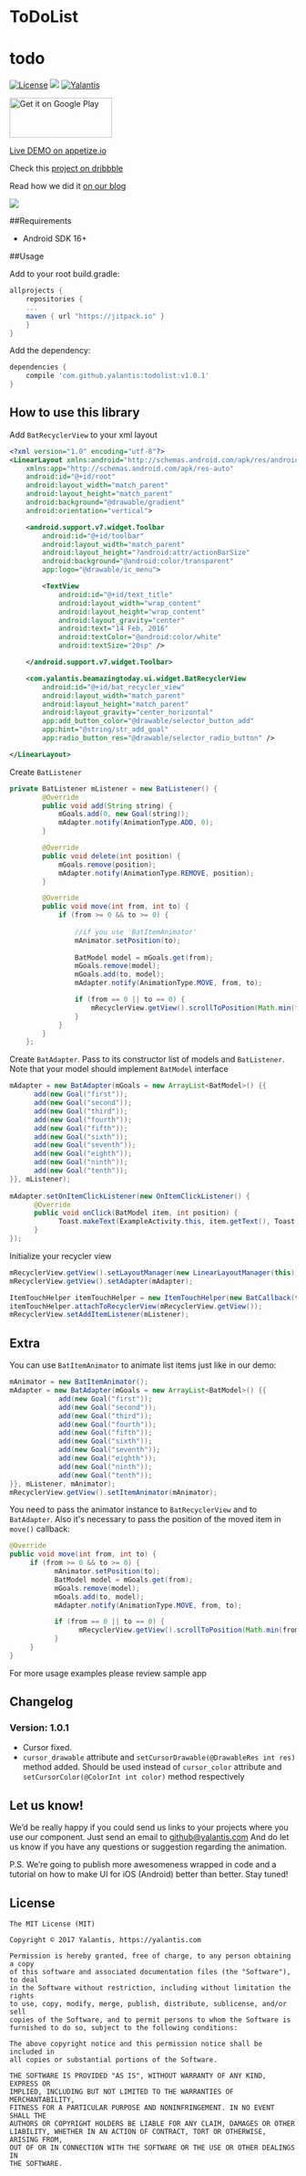 # ToDoList
# todo
[![License](http://img.shields.io/badge/license-MIT-green.svg?style=flat)]()
[![](https://jitpack.io/v/yalantis/todolist.svg)](https://jitpack.io/#yalantis/todolist)
[![Yalantis](https://raw.githubusercontent.com/Yalantis/PullToRefresh/develop/PullToRefreshDemo/Resources/badge_dark.png)](https://yalantis.com/?utm_source=github)

<a href='https://play.google.com/store/apps/details?id=com.yalantis.beamazingtoday&utm_source=global_co&utm_medium=prtnr&utm_content=Mar2515&utm_campaign=PartBadge&pcampaignid=MKT-Other-global-all-co-prtnr-py-PartBadge-Mar2515-1'><img alt='Get it on Google Play' src='https://play.google.com/intl/en_us/badges/images/generic/en_badge_web_generic.png' height="70" width="180"/></a>

[Live DEMO on appetize.io](https://appetize.io/app/c72udvwr5h7rgrbm23y2qrbbfc)

Check this [project on dribbble](https://dribbble.com/shots/2589690-Be-amazing-today)

Read how we did it [on our blog](https://yalantis.com/blog/how-we-used-micro-transitions-for-smooth-android-to-do-list-animations/)

<img src="content_shot_to-do_dribbble.gif"/>

##Requirements
- Android SDK 16+

##Usage

Add to your root build.gradle:
```Groovy
allprojects {
	repositories {
	...
	maven { url "https://jitpack.io" }
	}
}
```

Add the dependency:
```Groovy
dependencies {
	compile 'com.github.yalantis:todolist:v1.0.1'
}
```

## How to use this library

Add ```BatRecyclerView``` to your xml layout

```xml
<?xml version="1.0" encoding="utf-8"?>
<LinearLayout xmlns:android="http://schemas.android.com/apk/res/android"
    xmlns:app="http://schemas.android.com/apk/res-auto"
    android:id="@+id/root"
    android:layout_width="match_parent"
    android:layout_height="match_parent"
    android:background="@drawable/gradient"
    android:orientation="vertical">

    <android.support.v7.widget.Toolbar
        android:id="@+id/toolbar"
        android:layout_width="match_parent"
        android:layout_height="?android:attr/actionBarSize"
        android:background="@android:color/transparent"
        app:logo="@drawable/ic_menu">

        <TextView
            android:id="@+id/text_title"
            android:layout_width="wrap_content"
            android:layout_height="wrap_content"
            android:layout_gravity="center"
            android:text="14 Feb, 2016"
            android:textColor="@android:color/white"
            android:textSize="20sp" />

    </android.support.v7.widget.Toolbar>

    <com.yalantis.beamazingtoday.ui.widget.BatRecyclerView
        android:id="@+id/bat_recycler_view"
        android:layout_width="match_parent"
        android:layout_height="match_parent"
        android:layout_gravity="center_horizontal"
        app:add_button_color="@drawable/selector_button_add"
        app:hint="@string/str_add_goal"
        app:radio_button_res="@drawable/selector_radio_button" />

</LinearLayout>
```

Create ```BatListener```

```java
private BatListener mListener = new BatListener() {
        @Override
        public void add(String string) {
            mGoals.add(0, new Goal(string));
            mAdapter.notify(AnimationType.ADD, 0);
        }

        @Override
        public void delete(int position) {
            mGoals.remove(position);
            mAdapter.notify(AnimationType.REMOVE, position);
        }

        @Override
        public void move(int from, int to) {
            if (from >= 0 && to >= 0) {
                
                //if you use 'BatItemAnimator'
                mAnimator.setPosition(to);
                
                BatModel model = mGoals.get(from);
                mGoals.remove(model);
                mGoals.add(to, model);
                mAdapter.notify(AnimationType.MOVE, from, to);

                if (from == 0 || to == 0) {
                    mRecyclerView.getView().scrollToPosition(Math.min(from, to));
                }
            }
        }
    };
```

Create ```BatAdapter```. Pass to its constructor list of models and ```BatListener```. Note that your model should implement ```BatModel``` interface

```java
mAdapter = new BatAdapter(mGoals = new ArrayList<BatModel>() {{
      add(new Goal("first"));
      add(new Goal("second"));
      add(new Goal("third"));
      add(new Goal("fourth"));
      add(new Goal("fifth"));
      add(new Goal("sixth"));
      add(new Goal("seventh"));
      add(new Goal("eighth"));
      add(new Goal("ninth"));
      add(new Goal("tenth"));
}}, mListener);
        
mAdapter.setOnItemClickListener(new OnItemClickListener() {
      @Override
      public void onClick(BatModel item, int position) {
            Toast.makeText(ExampleActivity.this, item.getText(), Toast.LENGTH_SHORT).show();
      }
});
```

Initialize your recycler view

```java
mRecyclerView.getView().setLayoutManager(new LinearLayoutManager(this));
mRecyclerView.getView().setAdapter(mAdapter);

ItemTouchHelper itemTouchHelper = new ItemTouchHelper(new BatCallback(this));
itemTouchHelper.attachToRecyclerView(mRecyclerView.getView());
mRecyclerView.setAddItemListener(mListener);
```

## Extra

You can use ```BatItemAnimator``` to animate list items just like in our demo:

```java
mAnimator = new BatItemAnimator();
mAdapter = new BatAdapter(mGoals = new ArrayList<BatModel>() {{
            add(new Goal("first"));
            add(new Goal("second"));
            add(new Goal("third"));
            add(new Goal("fourth"));
            add(new Goal("fifth"));
            add(new Goal("sixth"));
            add(new Goal("seventh"));
            add(new Goal("eighth"));
            add(new Goal("ninth"));
            add(new Goal("tenth"));
}}, mListener, mAnimator);
mRecyclerView.getView().setItemAnimator(mAnimator);
```
You need to pass the animator instance to ```BatRecyclerView``` and to ```BatAdapter```.
Also it's necessary to pass the position of the moved item in ```move()``` callback:

```java
@Override
public void move(int from, int to) {
     if (from >= 0 && to >= 0) {
           mAnimator.setPosition(to);
           BatModel model = mGoals.get(from);
           mGoals.remove(model);
           mGoals.add(to, model);
           mAdapter.notify(AnimationType.MOVE, from, to);

           if (from == 0 || to == 0) {
                 mRecyclerView.getView().scrollToPosition(Math.min(from, to));
           }
     }
}
```
For more usage examples please review sample app

## Changelog

### Version: 1.0.1

* Cursor fixed. 
* ```cursor_drawable``` attribute and ```setCursorDrawable(@DrawableRes int res)``` method added. 
	Should be used instead of ```cursor_color``` attribute and ```setCursorColor(@ColorInt int color)``` method 		respectively

## Let us know!

We’d be really happy if you could send us links to your projects where you use our component. Just send an email to github@yalantis.com And do let us know if you have any questions or suggestion regarding the animation. 

P.S. We’re going to publish more awesomeness wrapped in code and a tutorial on how to make UI for iOS (Android) better than better. Stay tuned!

## License

	The MIT License (MIT)

	Copyright © 2017 Yalantis, https://yalantis.com

	Permission is hereby granted, free of charge, to any person obtaining a copy
	of this software and associated documentation files (the "Software"), to deal
	in the Software without restriction, including without limitation the rights
	to use, copy, modify, merge, publish, distribute, sublicense, and/or sell
	copies of the Software, and to permit persons to whom the Software is
	furnished to do so, subject to the following conditions:

	The above copyright notice and this permission notice shall be included in
	all copies or substantial portions of the Software.

	THE SOFTWARE IS PROVIDED "AS IS", WITHOUT WARRANTY OF ANY KIND, EXPRESS OR
	IMPLIED, INCLUDING BUT NOT LIMITED TO THE WARRANTIES OF MERCHANTABILITY,
	FITNESS FOR A PARTICULAR PURPOSE AND NONINFRINGEMENT. IN NO EVENT SHALL THE
	AUTHORS OR COPYRIGHT HOLDERS BE LIABLE FOR ANY CLAIM, DAMAGES OR OTHER
	LIABILITY, WHETHER IN AN ACTION OF CONTRACT, TORT OR OTHERWISE, ARISING FROM,
	OUT OF OR IN CONNECTION WITH THE SOFTWARE OR THE USE OR OTHER DEALINGS IN
	THE SOFTWARE.
